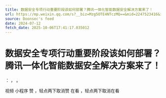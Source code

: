 ```yaml
---
title: 数据安全专项行动重要阶段该如何部署？腾讯一体化智能数据安全解决方案来了！
url: https://mp.weixin.qq.com/s?__biz=Mzg5OTE4NTczMQ==&mid=2247523416&idx=1&sn=a298cb4c507b734889714083b9206080
source: Doonsec's feed
date: 2024-07-12
fetch_date: 2025-10-06T17:41:17.035012
---
```


# 数据安全专项行动重要阶段该如何部署？腾讯一体化智能数据安全解决方案来了！

：
，
。

视频
小程序
赞
，轻点两下取消赞
在看
，轻点两下取消在看